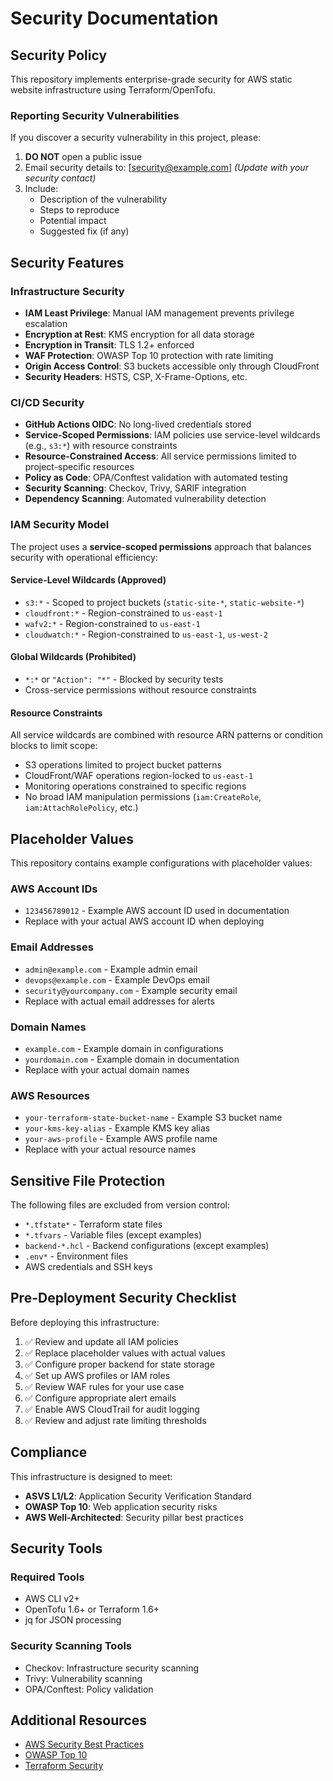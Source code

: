 # Security Documentation

## Security Policy

This repository implements enterprise-grade security for AWS static website infrastructure using Terraform/OpenTofu.

### Reporting Security Vulnerabilities

If you discover a security vulnerability in this project, please:

1. **DO NOT** open a public issue
2. Email security details to: [security@example.com] *(Update with your security contact)*
3. Include:
   - Description of the vulnerability
   - Steps to reproduce
   - Potential impact
   - Suggested fix (if any)

## Security Features

### Infrastructure Security

- **IAM Least Privilege**: Manual IAM management prevents privilege escalation
- **Encryption at Rest**: KMS encryption for all data storage
- **Encryption in Transit**: TLS 1.2+ enforced
- **WAF Protection**: OWASP Top 10 protection with rate limiting
- **Origin Access Control**: S3 buckets accessible only through CloudFront
- **Security Headers**: HSTS, CSP, X-Frame-Options, etc.

### CI/CD Security

- **GitHub Actions OIDC**: No long-lived credentials stored
- **Service-Scoped Permissions**: IAM policies use service-level wildcards (e.g., `s3:*`) with resource constraints
- **Resource-Constrained Access**: All service permissions limited to project-specific resources
- **Policy as Code**: OPA/Conftest validation with automated testing
- **Security Scanning**: Checkov, Trivy, SARIF integration
- **Dependency Scanning**: Automated vulnerability detection

### IAM Security Model

The project uses a **service-scoped permissions** approach that balances security with operational efficiency:

#### Service-Level Wildcards (Approved)
- `s3:*` - Scoped to project buckets (`static-site-*`, `static-website-*`)  
- `cloudfront:*` - Region-constrained to `us-east-1`
- `wafv2:*` - Region-constrained to `us-east-1`
- `cloudwatch:*` - Region-constrained to `us-east-1`, `us-west-2`

#### Global Wildcards (Prohibited)
- `*:*` or `"Action": "*"` - Blocked by security tests
- Cross-service permissions without resource constraints

#### Resource Constraints
All service wildcards are combined with resource ARN patterns or condition blocks to limit scope:
- S3 operations limited to project bucket patterns
- CloudFront/WAF operations region-locked to `us-east-1` 
- Monitoring operations constrained to specific regions
- No broad IAM manipulation permissions (`iam:CreateRole`, `iam:AttachRolePolicy`, etc.)

## Placeholder Values

This repository contains example configurations with placeholder values:

### AWS Account IDs
- `123456789012` - Example AWS account ID used in documentation
- Replace with your actual AWS account ID when deploying

### Email Addresses
- `admin@example.com` - Example admin email
- `devops@example.com` - Example DevOps email
- `security@yourcompany.com` - Example security email
- Replace with actual email addresses for alerts

### Domain Names
- `example.com` - Example domain in configurations
- `yourdomain.com` - Example domain in documentation
- Replace with your actual domain names

### AWS Resources
- `your-terraform-state-bucket-name` - Example S3 bucket name
- `your-kms-key-alias` - Example KMS key alias
- `your-aws-profile` - Example AWS profile name
- Replace with your actual resource names

## Sensitive File Protection

The following files are excluded from version control:

- `*.tfstate*` - Terraform state files
- `*.tfvars` - Variable files (except examples)
- `backend-*.hcl` - Backend configurations (except examples)
- `.env*` - Environment files
- AWS credentials and SSH keys

## Pre-Deployment Security Checklist

Before deploying this infrastructure:

1. ✅ Review and update all IAM policies
2. ✅ Replace placeholder values with actual values
3. ✅ Configure proper backend for state storage
4. ✅ Set up AWS profiles or IAM roles
5. ✅ Review WAF rules for your use case
6. ✅ Configure appropriate alert emails
7. ✅ Enable AWS CloudTrail for audit logging
8. ✅ Review and adjust rate limiting thresholds

## Compliance

This infrastructure is designed to meet:

- **ASVS L1/L2**: Application Security Verification Standard
- **OWASP Top 10**: Web application security risks
- **AWS Well-Architected**: Security pillar best practices

## Security Tools

### Required Tools
- AWS CLI v2+
- OpenTofu 1.6+ or Terraform 1.6+
- jq for JSON processing

### Security Scanning Tools
- Checkov: Infrastructure security scanning
- Trivy: Vulnerability scanning
- OPA/Conftest: Policy validation

## Additional Resources

- [AWS Security Best Practices](https://aws.amazon.com/architecture/security-identity-compliance/)
- [OWASP Top 10](https://owasp.org/www-project-top-ten/)
- [Terraform Security](https://www.terraform.io/docs/language/modules/develop/security.html)